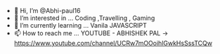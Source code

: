 - 👋 Hi, I’m @Abhi-paul16
- 👀 I’m interested in ... Coding ,Travelling , Gaming
- 🌱 I’m currently learning ... Vanila JAVASCRIPT
- 📫 How to reach me ... YOUTUBE - ABHISHEK PAL -> https://www.youtube.com/channel/UCRw7mOOoihlGwkHsSssTCQw

